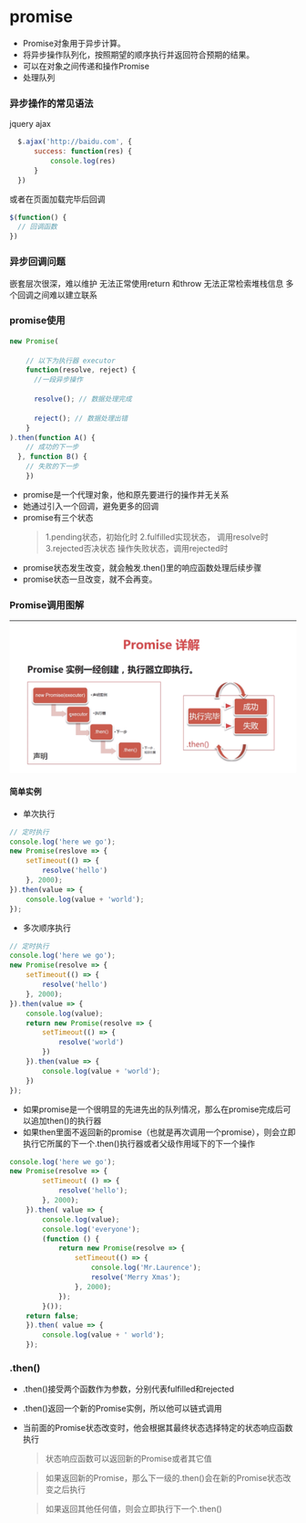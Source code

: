 # promise
* Promise对象用于异步计算。
* 将异步操作队列化，按照期望的顺序执行并返回符合预期的结果。
* 可以在对象之间传递和操作Promise
* 处理队列
### 异步操作的常见语法
  jquery ajax
```javascript
  $.ajax('http://baidu.com', {
      success: function(res) {
          console.log(res)
      }
  })
  ```
  或者在页面加载完毕后回调
```javascript
$(function() {
  // 回调函数
})
```
### 异步回调问题
嵌套层次很深，难以维护
无法正常使用return 和throw
无法正常检索堆栈信息
多个回调之间难以建立联系

### promise使用
````javascript
new Promise(
    
    // 以下为执行器 executor
    function(resolve, reject) {
      //一段异步操作
      
      resolve(); // 数据处理完成
      
      reject(); // 数据处理出错 
    }
).then(function A() {
    // 成功的下一步
  }, function B() {
    // 失败的下一步
    })
````
* promise是一个代理对象，他和原先要进行的操作并无关系
* 她通过引入一个回调，避免更多的回调
* promise有三个状态
    > 1.pending状态，初始化时 
    > 2.fulfilled实现状态， 调用resolve时
    > 3.rejected否决状态 操作失败状态，调用rejected时
* promise状态发生改变，就会触发.then()里的响应函数处理后续步骤
* promise状态一旦改变，就不会再变。

### Promise调用图解
![Promise](../img/Promise.jpg)

#### 简单实例
* 单次执行
````javascript 1.6
// 定时执行
console.log('here we go');
new Promise(reslove => {
    setTimeout(() => {
        resolve('hello')
    }, 2000);
}).then(value => {
    console.log(value + 'world');
});
````
* 多次顺序执行

````javascript 1.6
// 定时执行
console.log('here we go');
new Promise(resolve => {
    setTimeout(() => {
        resolve('hello')
    }, 2000);
}).then(value => { 
    console.log(value);
    return new Promise(resolve => {
        setTimeout(() => {
            resolve('world')
        })
    }).then(value => {
        console.log(value + 'world');
    })
});
````
* 如果promise是一个很明显的先进先出的队列情况，那么在promise完成后可以追加then()的执行器
* 如果then里面不返回新的promise（也就是再次调用一个promise），则会立即执行它所属的下一个.then()执行器或者父级作用域下的下一个操作
````javascript
console.log('here we go');
new Promise(resolve => {
        setTimeout( () => {
            resolve('hello');
        }, 2000);
    }).then( value => {
        console.log(value);
        console.log('everyone');
        (function () {
            return new Promise(resolve => {
                setTimeout(() => {
                    console.log('Mr.Laurence');
                    resolve('Merry Xmas');
                }, 2000);
            });
        }());
    return false;
    }).then( value => {
        console.log(value + ' world');
    });
````

### .then()
* .then()接受两个函数作为参数，分别代表fulfilled和rejected
* .then()返回一个新的Promise实例，所以他可以链式调用
* 当前面的Promise状态改变时，他会根据其最终状态选择特定的状态响应函数执行
    >状态响应函数可以返回新的Promise或者其它值
    
    >如果返回新的Promise，那么下一级的.then()会在新的Promise状态改变之后执行
    
    >如果返回其他任何值，则会立即执行下一个.then()

     


  